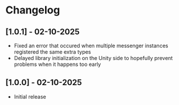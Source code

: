 # Changelog

## [1.0.1] - 02-10-2025

- Fixed an error that occured when multiple messenger instances registered the same extra types
- Delayed library initialization on the Unity side to hopefully prevent problems when it happens too early

## [1.0.0] - 02-10-2025

- Initial release
